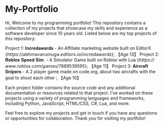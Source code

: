 # My-Portfolio

Hi, Welcome to my programming portfolio! This repository contains a collection of my projects that showcase my skills and experience as a software developer since 10 years old. Listed below are my top projects of this repository:

Project 1: 𝐈𝐧𝐜𝐫𝐞𝐝𝐚𝐰𝐚𝐫𝐝𝐬 - An Affiliate marketing website built on EditorX {𝘩𝘵𝘵𝘱𝘴://𝘢𝘣𝘩𝘪𝘯𝘢𝘷𝘢𝘳𝘶𝘮𝘶𝘨𝘢.𝘦𝘥𝘪𝘵𝘰𝘳𝘹.𝘪𝘰/𝘪𝘯𝘤𝘳𝘦𝘥𝘢𝘸𝘢𝘳𝘥𝘴};         【Age 13】
Project 2: 𝐑𝐨𝐛𝐥𝐨𝐱 𝐒𝐩𝐞𝐞𝐝 𝐒𝐢𝐦. - A Simulator Game built on Roblox with Lua {𝘩𝘵𝘵𝘱𝘴://𝘸𝘸𝘸.𝘳𝘰𝘣𝘭𝘰𝘹.𝘤𝘰𝘮/𝘨𝘢𝘮𝘦𝘴/7889539595};            【Age 11】
Project 3: 𝐀𝐢𝐫𝐜𝐫𝐚𝐟𝐭 𝐒𝐧𝐢𝐩𝐞𝐫𝐬  - A 2 player game made on code.org, about two aircrafts with the goal to shoot each other ;          【Age 10】

Each project folder contains the source code and any additional documentation or resources related to that project. I've worked on these projects using a variety of programming languages and frameworks, including Python, JavaScript, HTML/CSS, C#, Lua, and more.

Feel free to explore my projects and get in touch if you have any questions or opportunities for collaboration. Thank you for visiting my portfolio!
